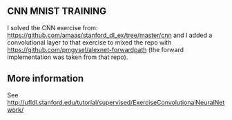 ## CNN MNIST TRAINING
I solved the CNN exercise from: https://github.com/amaas/stanford_dl_ex/tree/master/cnn and I added a convolutional layer to that exercise to mixed the repo with https://github.com/pmgysel/alexnet-forwardpath (the forward implementation was taken from that repo).

## More information 
See http://ufldl.stanford.edu/tutorial/supervised/ExerciseConvolutionalNeuralNetwork/




